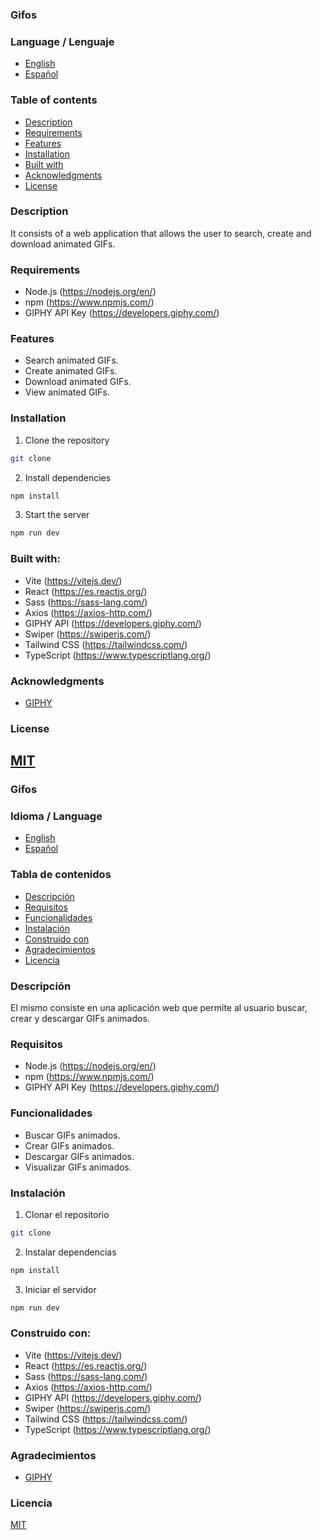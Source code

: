 ### Gifos

### Language / Lenguaje
- [English](#gifos)
- [Español](#gifos-1)

### Table of contents
- [Description](#description)
- [Requirements](#requirements)
- [Features](#features)
- [Installation](#installation)
- [Built with](#built-with)
- [Acknowledgments](#acknowledgments)
- [License](#license)

### Description
It consists of a web application that allows the user to search, create and download animated GIFs.

### Requirements
- Node.js (https://nodejs.org/en/)
- npm (https://www.npmjs.com/)
- GIPHY API Key (https://developers.giphy.com/)

### Features
- Search animated GIFs.
- Create animated GIFs.
- Download animated GIFs.
- View animated GIFs.

### Installation
1. Clone the repository
```sh
git clone
```
2. Install dependencies
```sh
npm install
```
3. Start the server
```sh
npm run dev
```
### Built with:
- Vite (https://vitejs.dev/)
- React (https://es.reactjs.org/)
- Sass (https://sass-lang.com/)
- Axios (https://axios-http.com/)
- GIPHY API (https://developers.giphy.com/)
- Swiper (https://swiperjs.com/)
- Tailwind CSS (https://tailwindcss.com/)
- TypeScript (https://www.typescriptlang.org/)
### Acknowledgments
- [GIPHY](https://giphy.com/)

### License
[MIT](https://choosealicense.com/licenses/mit/)
---
### Gifos

### Idioma / Language
- [English](#gifos)
- [Español](#gifos-1)

### Tabla de contenidos
- [Descripción](#descripción)
- [Requisitos](#requisitos)
- [Funcionalidades](#funcionalidades)
- [Instalación](#instalación)
- [Construido con](#construido-con)
- [Agradecimientos](#agradecimientos)
- [Licencia](#licencia)

### Descripción
El mismo consiste en una aplicación web que permite al usuario buscar, crear y descargar GIFs animados.

### Requisitos
- Node.js (https://nodejs.org/en/)
- npm (https://www.npmjs.com/)
- GIPHY API Key (https://developers.giphy.com/)

### Funcionalidades
- Buscar GIFs animados.
- Crear GIFs animados.
- Descargar GIFs animados.
- Visualizar GIFs animados.

### Instalación
1. Clonar el repositorio
```sh
git clone
```
2. Instalar dependencias
```sh
npm install
```
3. Iniciar el servidor
```sh
npm run dev
```
### Construido con:
- Vite (https://vitejs.dev/)
- React (https://es.reactjs.org/)
- Sass (https://sass-lang.com/)
- Axios (https://axios-http.com/)
- GIPHY API (https://developers.giphy.com/)
- Swiper (https://swiperjs.com/)
- Tailwind CSS (https://tailwindcss.com/)
- TypeScript (https://www.typescriptlang.org/)

### Agradecimientos
- [GIPHY](https://giphy.com/)

### Licencia
[MIT](https://choosealicense.com/licenses/mit/)